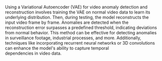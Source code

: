 Using a Variational Autoencoder (VAE) for video anomaly detection and reconstruction involves training the VAE on normal video data to learn its underlying distribution. Then, during testing, the model reconstructs the input video frame by frame. Anomalies are detected when the reconstruction error surpasses a predefined threshold, indicating deviations from normal behavior. This method can be effective for detecting anomalies in surveillance footage, industrial processes, and more. Additionally, techniques like incorporating recurrent neural networks or 3D convolutions can enhance the model's ability to capture temporal dependencies in video data.
